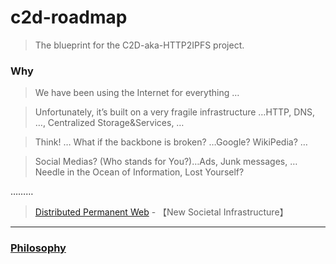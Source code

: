 # c2d-roadmap

> The blueprint for the C2D-aka-HTTP2IPFS project.

### Why
> We have been using the Internet for everything …

> Unfortunately, it’s built on a very fragile infrastructure …HTTP, DNS, …, Centralized Storage&Services, …

> Think! … What if the backbone is broken? …Google? WikiPedia? …

> Social Medias? (Who stands for You?)…Ads, Junk messages, …Needle in the Ocean of Information, Lost Yourself?

………

> [Distributed Permanent Web](https://www.youtube.com/watch?v=EClPAFPeXIQ) - 【New Societal Infrastructure】

---------
### [Philosophy](https://github.com/C2D-aka-HTTP2IPFS/c2d/blob/master/README.md#philosophy)
